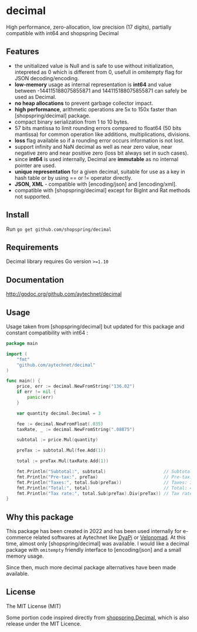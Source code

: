 # decimal
High performance, zero-allocation, low precision (17 digits), partially compatible with int64 and shopspring Decimal

## Features

 - the unitialized value is Null and is safe to use without initialization, intepreted as 0 which is different from 0, usefull in omitempty flag for JSON decoding/encoding.
 - **low-memory** usage as internal representation is **int64** and value between -144115188075855871 and 144115188075855871 can safely be used as Decimal.
 - **no heap allocations** to prevent garbage collector impact.
 - **high performance**, arithmetic operations are 5x to 150x faster than [shopspring/decimal] package.
 - compact binary serialization from 1 to 10 bytes.
 - 57 bits mantissa to limit rounding errors compared to float64 (50 bits mantissa) for common operation like additions, multiplications, divisions.
 - **loss** flag available so if a rounding error occurs information is not lost.
 - support infinity and NaN decimal as well as near zero value, near negative zero and near positive zero (loss bit always set in such cases).
 - since **int64** is used internally, Decimal are **immutable** as no internal pointer are used.
 - **unique representation** for a given decimal, suitable for use as a key in hash table or by using == or != operator directly.
 - **JSON, XML** - compatible with [encoding/json] and [encoding/xml].
 - compatible with [shopspring/decimal] except for BigInt and Rat methods not supported.

## Install

Run `go get github.com/shopspring/decimal`

## Requirements

Decimal library requires Go version `>=1.10`

## Documentation

http://godoc.org/github.com/aytechnet/decimal


## Usage

Usage taken from [shopspring/decimal] but updated for this package and constant compatibility with int64 :

```go
package main

import (
	"fmt"
	"github.com/aytechnet/decimal"
)

func main() {
	price, err := decimal.NewFromString("136.02")
	if err != nil {
		panic(err)
	}

	var quantity decimal.Decimal = 3

	fee := decimal.NewFromFloat(.035)
	taxRate, _ := decimal.NewFromString(".08875")

	subtotal := price.Mul(quantity)

	preTax := subtotal.Mul(fee.Add(1))

	total := preTax.Mul(taxRate.Add(1))

	fmt.Println("Subtotal:", subtotal)                      // Subtotal: 408.06
	fmt.Println("Pre-tax:", preTax)                         // Pre-tax: 422.3421
	fmt.Println("Taxes:", total.Sub(preTax))                // Taxes: 37.482861375
	fmt.Println("Total:", total)                            // Total: 459.824961375
	fmt.Println("Tax rate:", total.Sub(preTax).Div(preTax)) // Tax rate: 0.08875
}
```

## Why this package

This package has been created in 2022 and has been used internally for e-commerce related softwares at Aytechnet like [DyaPi](https://dyapi.io)
or [Velonomad](https://www.velonomad.com). At this time, almost only [shopspring/decimal] was available.
I would like a decimal package with `omitempty` friendly interface to [encoding/json] and a small memory usage.

Since then, much more decimal package alternatives have been made available.

## License

The MIT License (MIT)

Some portion code inspired directly from [shopspring.Decimal](https://github.com/shopspring/decimal), which is also release under the MIT Licence.
